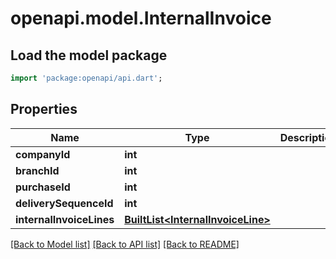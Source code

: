# openapi.model.InternalInvoice

## Load the model package
```dart
import 'package:openapi/api.dart';
```

## Properties
Name | Type | Description | Notes
------------ | ------------- | ------------- | -------------
**companyId** | **int** |  | 
**branchId** | **int** |  | 
**purchaseId** | **int** |  | 
**deliverySequenceId** | **int** |  | 
**internalInvoiceLines** | [**BuiltList&lt;InternalInvoiceLine&gt;**](InternalInvoiceLine.md) |  | [optional] 

[[Back to Model list]](../README.md#documentation-for-models) [[Back to API list]](../README.md#documentation-for-api-endpoints) [[Back to README]](../README.md)


